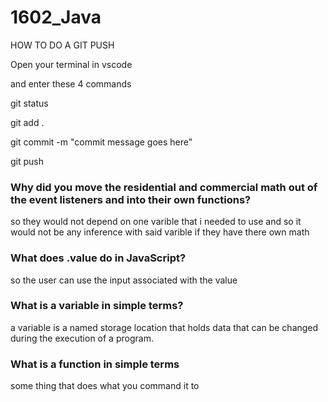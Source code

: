 # 1602_Java


HOW TO DO A GIT PUSH

Open your terminal in vscode

and enter these 4 commands

git status

git add .

git commit -m "commit message goes here"

git push









### Why did you move the residential and commercial math out of the event listeners and into their own functions?

so they would not depend on one varible that i needed to use and so it would not be any inference with said varible if they have there own math






### What does .value do in JavaScript?
so the user can use the input associated with the value








### What is a variable in simple terms?

a variable is a named storage location that holds data that can be changed during the execution of a program. 








### What is a function in simple terms
some thing that does what you command it to 
